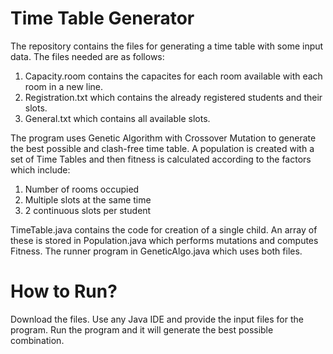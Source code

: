 # Time Table Generator

The repository contains the files for generating a time table with some input data. The files needed are as follows:
  1. Capacity.room contains the capacites for each room available with each room in a new line.
  2. Registration.txt which contains the already registered students and their slots.
  3. General.txt which contains all available slots.

The program uses Genetic Algorithm with Crossover Mutation to generate the best possible and clash-free time table. A population is created with a set of Time Tables and then fitness is calculated according to the factors which include:
  1. Number of rooms occupied
  2. Multiple slots at the same time
  3. 2 continuous slots per student

TimeTable.java contains the code for creation of a single child. An array of these is stored in Population.java which performs mutations and computes Fitness. The runner program in GeneticAlgo.java which uses both files.

# How to Run?
Download the files. Use any Java IDE and provide the input files for the program. Run the program and it will generate the best possible combination.
